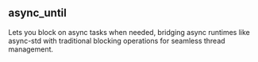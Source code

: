 ## async_until 
Lets you block on async tasks when needed, bridging async runtimes like async-std with traditional blocking operations for seamless thread management.



